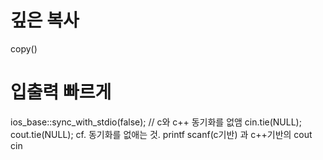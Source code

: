 # 깊은 복사
copy()



# 입출력 빠르게
ios_base::sync_with_stdio(false); // c와 c++ 동기화를 없앰
    cin.tie(NULL);
    cout.tie(NULL);
cf. 동기화를 없애는 것. printf scanf(c기반) 과 c++기반의 cout cin 
